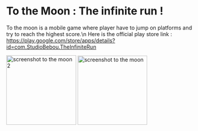 # To the Moon : The infinite run !

To the moon is a mobile game where player have to jump on platforms and try to reach the highest score.\n
Here is the official play store link : https://play.google.com/store/apps/details?id=com.StudioBebou.TheInfiniteRun


<img width="185" alt="screenshot to the moon 2" src="https://user-images.githubusercontent.com/63298260/140395405-0dc70d5a-6d65-4a77-b334-6d5a6005bbfe.png">
<img width="184" alt="screenshot to the moon" src="https://user-images.githubusercontent.com/63298260/140395407-a520a637-ef8d-4440-8f31-1604f315104e.png">
